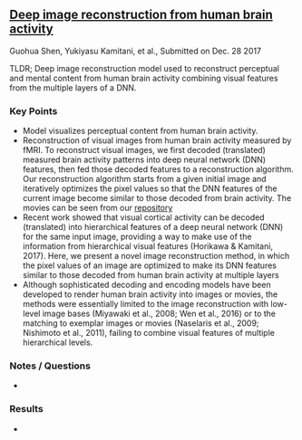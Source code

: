 ## [Deep image reconstruction from human brain activity](https://www.biorxiv.org/content/biorxiv/early/2017/12/30/240317.full.pdf)
Guohua Shen, Yukiyasu Kamitani, et al., Submitted on Dec. 28 2017

TLDR; Deep image reconstruction model used to reconstruct perceptual and mental content from human brain activity combining visual features from the multiple layers of a DNN.

### Key Points
* Model visualizes perceptual content from human brain activity.
* Reconstruction of visual images from human brain activity measured by fMRI. To reconstruct visual images, we first decoded (translated) measured brain activity patterns into deep neural network (DNN) features, then fed those decoded features to a reconstruction algorithm. Our reconstruction algorithm starts from a given initial image and iteratively optimizes the pixel values so that the DNN features of the current image become similar to those decoded from brain activity. The movies can be seen from our [repository](https://www.youtube.com/user/ATRDNI)
* Recent work showed that visual cortical activity can be decoded (translated) into hierarchical features of a deep neural network (DNN) for the same input image, providing a way to make use of the information from hierarchical visual features (Horikawa & Kamitani, 2017). Here, we present a novel image reconstruction method, in which the pixel values of an image are optimized to make its DNN features similar to those decoded from human brain activity at multiple layers
* Although sophisticated decoding and encoding models have been developed to render human brain activity into images or movies, the methods were essentially limited to the image reconstruction with low-level image bases (Miyawaki et al., 2008; Wen et al., 2016) or to the matching to exemplar images or movies (Naselaris et al., 2009; Nishimoto et al., 2011), failing to combine visual features of multiple hierarchical levels.


### Notes / Questions
* 

### Results
* 
